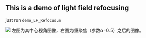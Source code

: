 
## This is a demo of light field refocusing

just run `demo_LF_Refocus.m`

![](http://oofx6tpf6.bkt.clouddn.com/concatImg.png)
左图为其中心视角图像，右图为重聚焦（参数$\alpha$=0.5）之后的图像。

